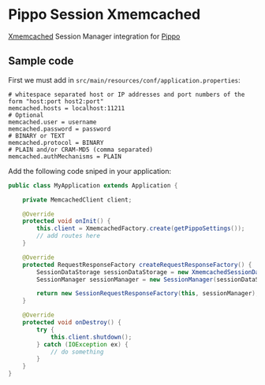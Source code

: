 Pippo Session Xmemcached
=====================
[Xmemcached](https://github.com/killme2008/xmemcached) Session Manager integration for [Pippo](http://www.pippo.ro/)

Sample code
---------------
First we must add in `src/main/resources/conf/application.properties`:

```
# whitespace separated host or IP addresses and port numbers of the form "host:port host2:port"
memcached.hosts = localhost:11211
# Optional
memcached.user = username
memcached.password = password
# BINARY or TEXT
memcached.protocol = BINARY
# PLAIN and/or CRAM-MD5 (comma separated)
memcached.authMechanisms = PLAIN
```

Add the following code sniped in your application:

```java
public class MyApplication extends Application {

    private MemcachedClient client;

    @Override
    protected void onInit() {
        this.client = XmemcachedFactory.create(getPippoSettings());
        // add routes here
    }

    @Override
    protected RequestResponseFactory createRequestResponseFactory() {
        SessionDataStorage sessionDataStorage = new XmemcachedSessionDataStorage(this.client);
        SessionManager sessionManager = new SessionManager(sessionDataStorage);

        return new SessionRequestResponseFactory(this, sessionManager);
    }

    @Override
    protected void onDestroy() {
        try {
            this.client.shutdown();
        } catch (IOException ex) {
            // do something
        }
    }
}
```
